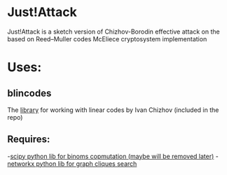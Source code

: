 # Just!Attack

Just!Attack is a sketch version of Chizhov-Borodin effective attack on the based on Reed–Muller codes McEliece cryptosystem implementation


# Uses:
## blincodes
The [library](https://github.com/gf2crypto/blincodes) for working with linear codes by Ivan Chizhov (included in the repo)

## Requires:

-[scipy python lib for binoms copmutation (maybe will be removed later)](https://www.scipy.org/install.html)
-[networkx python lib for graph cliques search](https://networkx.github.io/)



